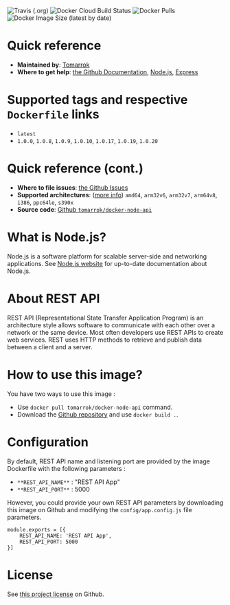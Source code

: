 ![Travis (.org)](https://img.shields.io/travis/tomarrok/docker-node-api)
![Docker Cloud Build Status](https://img.shields.io/docker/cloud/build/tomarrok/docker-node-api)
![Docker Pulls](https://img.shields.io/docker/pulls/tomarrok/docker-node-api)
![Docker Image Size (latest by date)](https://img.shields.io/docker/image-size/tomarrok/docker-node-api)

# Quick reference
- **Maintained by**: [Tomarrok](https://github.com/tomarrok)
- **Where to get help**: [the Github Documentation](https://github.com/tomarrok/docker-node-api), [Node.js](https://nodejs.org/en/docs/), [Express](https://expressjs.com)

# Supported tags and respective `Dockerfile` links
- `latest`
- `1.0.0`, `1.0.8`, `1.0.9`, `1.0.10`, `1.0.17`, `1.0.19`, `1.0.20`

# Quick reference (cont.)
- **Where to file issues**: [the Github Issues](https://github.com/tomarrok/docker-node-api/issues)
- **Supported architectures**: ([more info](https://github.com/docker-library/official-images#architectures-other-than-amd64)) `amd64`, `arm32v6`, `arm32v7`, `arm64v8`, `i386`, `ppc64le`, `s390x`
- **Source code**: [Github `tomarrok/docker-node-api`](https://github.com/tomarrok/docker-node-api)

# What is Node.js?
Node.js is a software platform for scalable server-side and networking applications. See [Node.js website](https://nodejs.org/) for up-to-date documentation about Node.js.

# About REST API
REST API (Representational State Transfer Application Program) is an architecture style allows software to communicate with each other over a network or the same device. Most often developers use REST APIs to create web services. REST uses HTTP methods to retrieve and publish data between a client and a server.

# How to use this image?
You have two ways to use this image :
- Use `docker pull tomarrok/docker-node-api` command.
- Download the [Github repository](https://github.com/tomarrok/docker-node-api) and use `docker build .`.

# Configuration
By default, REST API name and listening port are provided by the image Dockerfile with the following parameters :
- `**REST_API_NAME**` : "REST API App"
- `**REST_API_PORT**` : 5000

However, you could provide your own REST API parameters by downloading this image on Github and modifying the `config/app.config.js` file parameters.
```
module.exports = [{
    REST_API_NAME: 'REST API App',
    REST_API_PORT: 5000
}]
```

# License
See [this project license](https://github.com/tomarrok/docker-node-api/blob/master/LICENSE) on Github.

